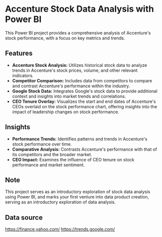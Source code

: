 # Accenture Stock Data Analysis with Power BI

This Power BI project provides a comprehensive analysis of Accenture's stock performance, with a focus on key metrics and trends. 

## Features

- **Accenture Stock Analysis:** Utilizes historical stock data to analyze trends in Accenture's stock prices, volume, and other relevant indicators.
- **Competitor Comparison:** Includes data from competitors to compare and contrast Accenture's performance within the industry.
- **Google Stock Data:** Integrates Google's stock data to provide additional context and insights into market trends and correlations.
- **CEO Tenure Overlay:** Visualizes the start and end dates of Accenture's CEOs overlaid on the stock performance chart, offering insights into the impact of leadership changes on stock performance.

## Insights

- **Performance Trends:** Identifies patterns and trends in Accenture's stock performance over time.
- **Comparative Analysis:** Contrasts Accenture's performance with that of its competitors and the broader market.
- **CEO Impact:** Examines the influence of CEO tenure on stock performance and market sentiment.

## Note

This project serves as an introductory exploration of stock data analysis using Power BI, and marks your first venture into data product creation, serving as an introductory exploration of data analysis.

## Data source
https://finance.yahoo.com/
https://trends.google.com/